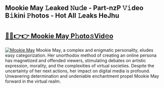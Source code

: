 ## Mookie May 𝙻eaked 𝙽u𝚍e - Part-nzP 𝚅𝚒deo B𝚒kini 𝙿hotos - Hot All 𝙻eaks HeJhu

# <h2><a href="http://ld65ya.urlbe.top/?page=Mookie+May">🔗🔗👉👉 Mookie May P𝚑oto𝚜Vid𝚎o</a></h2>

[![Mookie May](https://i.imgur.com/eBuTRDB.gif)](http://ld65ya.urlbe.top/?page=Mookie+May)
Mookie May, a complex and enigmatic personality, eludes easy categorization. Her unorthodox method of creating an online persona has magnetized and offended viewers, stimulating debates on artistic expression, morality, and the complexities of virtual societies. Despite the uncertainty of her next actions, her impact on digital media is profound. Unwavering determination and undeniable enchantment propel Mookie May forward in the virtual realm.
